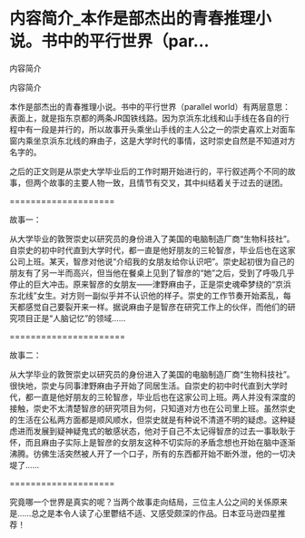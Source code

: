 # 内容简介_本作是部杰出的青春推理小说。书中的平行世界（par...

内容简介

内容简介

本作是部杰出的青春推理小说。书中的平行世界（parallel world）有两层意思：表面上，就是指东京都的两条JR国铁线路。因为京浜东北线和山手线在各自的行程中有一段是并行的，所以故事开头乘坐山手线的主人公之一的崇史喜欢上对面车窗内乘坐京浜东北线的麻由子，这是大学时代的事情，这时崇史自然是不知道对方名字的。

之后的正文则是从崇史大学毕业后的工作时期开始进行的，平行叙述两个不同的故事，但两个故事的主要人物一致，且情节有交叉，其中纠结着关于过去的谜团。

====================

故事一：

从大学毕业的敦贺崇史以研究员的身份进入了美国的电脑制造厂商“生物科技社”。自崇史的初中时代直到大学时代，都一直是他好朋友的三轮智彦，毕业后也在这家公司上班。某天，智彦对他说“介绍我的女朋友给你认识吧”。崇史起初很为自己的朋友有了另一半而高兴，但当他在餐桌上见到了智彦的“她”之后，受到了呼吸几乎停止的巨大冲击。原来智彦的女朋友——津野麻由子，正是崇史魂牵梦绕的“京浜东北线”女生。对方则一副似乎并不认识他的样子。崇史的工作节奏开始紊乱，每天都感觉自己要裂开来一样。据说麻由子是智彦在研究工作上的伙伴，而他们的研究项目正是“人脑记忆”的领域……

======================

故事二：

从大学毕业的敦贺崇史以研究员的身份进入了美国的电脑制造厂商“生物科技社”。很快地，崇史与同事津野麻由子开始了同居生活。自崇史的初中时代直到大学时代，都一直是他好朋友的三轮智彦，毕业后也在这家公司上班。两人并没有深度的接触，崇史不太清楚智彦的研究项目为何，只知道对方也在公司里上班。虽然崇史的生活在公私两方面都是顺风顺水，但崇史就是有种说不清道不明的疑虑。这种疑虑进而发展到疑神疑鬼式的敏感状态，他对于自己不太记得智彦的过去一事耿耿于怀，而且麻由子实际上是智彦的女朋友这种不切实际的矛盾念想也开始在脑中逐渐沸腾。彷佛生活突然被人开了一个口子，所有的东西都开始不断外泄，他的一切决堤了……

====================

究竟哪一个世界是真实的呢？当两个故事走向结局，三位主人公之间的关係原来是……总之是本令人读了心里鬱结不适、又感受颇深的作品。日本亚马逊四星推荐！
